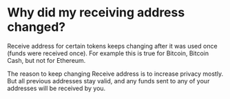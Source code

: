 # Why did my receiving address changed?

Receive address for certain tokens keeps changing after it was used once (funds were received once). For example this is true for Bitcoin, Bitcoin Cash, but not for Ethereum. 

The reason to keep changing Receive address is to increase privacy mostly. But all previous addresses stay valid, and any funds sent to any of your addresses will be received by you.